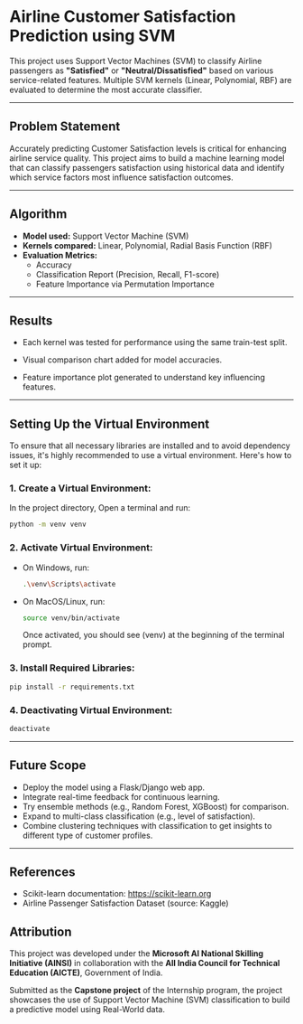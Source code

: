 # Airline Customer Satisfaction Prediction using SVM

This project uses Support Vector Machines (SVM) to classify Airline passengers as **"Satisfied"** or **"Neutral/Dissatisfied"** based on various service-related features. Multiple SVM kernels (Linear, Polynomial, RBF) are evaluated to determine the most accurate classifier.

---

## Problem Statement

Accurately predicting Customer Satisfaction levels is critical for enhancing airline service quality. This project aims to build a machine learning model that can classify passengers satisfaction using historical data and identify which service factors most influence satisfaction outcomes.

---

## Algorithm

- **Model used:** Support Vector Machine (SVM)
- **Kernels compared:** Linear, Polynomial, Radial Basis Function (RBF)
- **Evaluation Metrics:**
  - Accuracy
  - Classification Report (Precision, Recall, F1-score)
  - Feature Importance via Permutation Importance

---

## Results

- Each kernel was tested for performance using the same train-test split.

- Visual comparison chart added for model accuracies.

- Feature importance plot generated to understand key influencing features.

---

## Setting Up the Virtual Environment

To ensure that all necessary libraries are installed and to avoid dependency issues, it's highly recommended to use a virtual environment. Here's how to set it up:

### 1. **Create a Virtual Environment:**

   In the project directory, Open a terminal and run:

   ```bash
   python -m venv venv
  ```
### 2. **Activate Virtual Environment:**
- On Windows, run:

  ```bash
  .\venv\Scripts\activate
  ```
- On MacOS/Linux, run:

  ```bash
  source venv/bin/activate
  ```
  Once activated, you should see (venv) at the beginning of the terminal prompt.

### 3. **Install Required Libraries:**

```bash
pip install -r requirements.txt
```

### 4. **Deactivating Virtual Environment:**

```bash
deactivate
```
---

## Future Scope

- Deploy the model using a Flask/Django web app.
- Integrate real-time feedback for continuous learning.
- Try ensemble methods (e.g., Random Forest, XGBoost) for comparison.
- Expand to multi-class classification (e.g., level of satisfaction).
- Combine clustering techniques with classification to get insights to different type of customer profiles.

---

## References

- Scikit-learn documentation: https://scikit-learn.org
- Airline Passenger Satisfaction Dataset (source: Kaggle)

## Attribution

This project was developed under the **Microsoft AI National Skilling Initiative (AINSI)** in collaboration with the **All India Council for Technical Education (AICTE)**, Government of India.

Submitted as the **Capstone project** of the Internship program, the project showcases the use of Support Vector Machine (SVM) classification to build a predictive model using Real-World data.